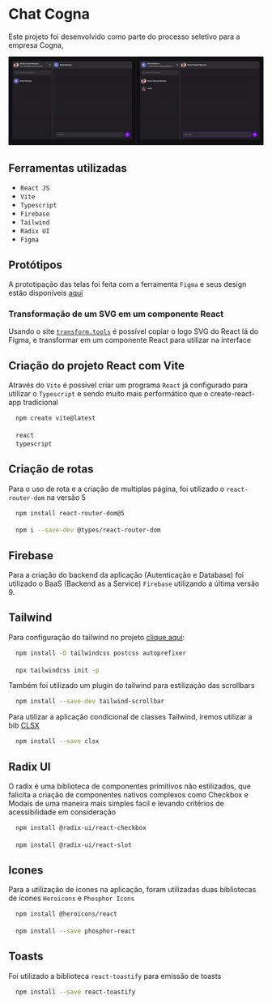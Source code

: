 # Chat Cogna

Este projeto foi desenvolvido como parte do processo seletivo para a empresa Cogna,

<p align="center">
  <img src="src/assets/usage.gif">
</p>

## Ferramentas utilizadas
- `React JS`
- `Vite`
- `Typescript`
- `Firebase`
- `Tailwind`
- `Radix UI`
- `Figma`

## Protótipos
A prototipação das telas foi feita com a ferramenta `Figma` e seus design estão disponíveis [aqui](https://www.figma.com/file/vkJdGi0OwKi3QrAcO2WF74/Cogna?node-id=0%3A1)

### Transformação de um SVG em um componente React
Usando o site [`transform.tools`](https://transform.tools/) é possível copiar o logo SVG do React lá do Figma, e transformar em um componente React para utilizar na interface

## Criação do projeto React com Vite
Através do `Vite` é possivel criar um programa `React` já configurado para utilizar o `Typescript` e sendo muito mais performático que o create-react-app tradicional
```bash
  npm create vite@latest

  react
  typescript
```

## Criação de rotas
Para o uso de rota e a criação de multiplas página, foi utilizado o `react-router-dom` na versão 5
```bash
  npm install react-router-dom@5
  
  npm i --save-dev @types/react-router-dom
```

## Firebase
Para a criação do backend da aplicação (Autenticação e Database) foi utilizado o BaaS (Backend as a Service) `Firebase` utilizando a última versão 9.

## Tailwind
Para configuração do tailwind no projeto [clique aqui](https://tailwindcss.com/docs/guides/vite):
```bash
  npm install -D tailwindcss postcss autoprefixer

  npx tailwindcss init -p
```

Também foi utilizado um plugin do tailwind para estilização das scrollbars
```bash
  npm install --save-dev tailwind-scrollbar
```

Para utilizar a aplicação condicional de classes Tailwind, iremos utilizar a bib [CLSX](https://www.npmjs.com/package/clsx)
```bash
  npm install --save clsx
```

## Radix UI
O radix é uma biblioteca de componentes primitivos não estilizados, que falicita a criação de componentes nativos complexos como Checkbox e Modais de uma maneira mais simples facil e levando critérios de acessibilidade em consideração

```bash
  npm install @radix-ui/react-checkbox

  npm install @radix-ui/react-slot
```

## Icones
Para a utilização de icones na aplicação, foram utilizadas duas bibliotecas de icones `Heroicons` e `Phosphor Icons`
```bash
  npm install @heroicons/react

  npm install --save phosphor-react
```

## Toasts
Foi utilizado a biblioteca `react-toastify` para emissão de toasts
```bash
  npm install --save react-toastify
```